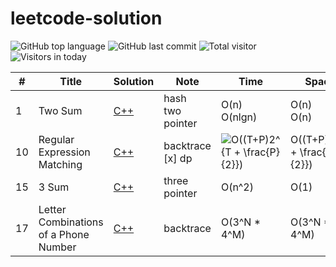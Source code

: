 # leetcode-solution

![GitHub top language](https://img.shields.io/github/languages/top/yangj96/leetcode-solution)
![GitHub last commit](https://img.shields.io/github/last-commit/yangj96/leetcode-solution)
![Total visitor](https://visitor-count-badge.herokuapp.com/total.svg?repo_id=yangj96.leetcode-solution)
![Visitors in today](https://visitor-count-badge.herokuapp.com/today.svg?repo_id=yangj96.leetcode-solution)
 
| # | Title | Solution | Note | Time | Space |
|---| ----- | -------- | --- | --------------- | ---------------- |
|1| Two Sum | [C++](./1.two-sum.cpp) | hash <br> two pointer | O(n) <br> O(nlgn) | O(n) <br> O(n)|
|10| Regular Expression Matching | [C++](./10.regular-expression-matching.cpp) | backtrace <br> [x] dp |<img src="https://latex.codecogs.com/gif.latex?O((T&plus;P)2^{T&space;&plus;&space;\frac{P}{2}})" title="O((T+P)2^{T + \frac{P}{2}})" /> | O((T+P)2^{T + \frac{P}{2}}) |
|15| 3 Sum | [C++](./15.3-sum.cpp) | three pointer | O(n^2) | O(1) |
|17| Letter Combinations of a Phone Number | [C++](./17.letter-combinations-of-a-phone-number.cpp) | backtrace | O(3^N * 4^M) |  O(3^N * 4^M) |
